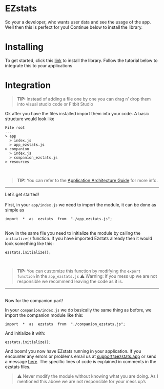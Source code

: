 <h1 id="ezstats">EZstats</h1>
                        <p>So your a developer, who wants user data and see the usage of the app. Well then this is perfect for you! Continue below to install the library.</p>
                        <h1 id="installing">Installing</h1>
                        <p>
                            To get started, click this <a href="~/home/library">link</a> to install the library.
                            Follow the tutorial below to integrate this to your applications
                        </p>
                        <h1 id="integration">Integration</h1>
                        <blockquote>
                            <p><b>TIP:</b>   Instead of adding a file one by one you can drag n’ drop them into visual studio code or Fitbit Studio</p>
                        </blockquote>
                        <p>Ok after you have the files installed import them into your code. A basic structure would look like</p>
<pre><code>File root
---
&gt; app
  &gt; index.js
  &gt; app_ezstats.js
&gt; companion
  &gt; index.js
  &gt; companion_ezstats.js
&gt; resources
</code></pre>
                        <br>
                        <blockquote>
                            <p><b>TIP:</b>  ​​​​‎‎‎You can refer to the <a href="https://dev.fitbit.com/build/guides/application/#folder-structure" target="_blank" title="Application Architecture Guide">Application Architecture Guide</a> for more info.</p>
                        </blockquote>
                        <hr>
                        <p>
                            Let’s get started!<br>
                            <br>
                            First, in your <code>app/index.js</code> we need to import the module, it can be done as simple as
                        </p>
<pre class=" language-javascript"><code class="prism  language-javascript"><span class="token keyword">import</span>  <span class="token operator">*</span>  <span class="token keyword">as</span>  ezstats  <span class="token keyword">from</span>  <span class="token string">"./app_ezstats.js"</span><span class="token punctuation">;</span>
</code></pre>
                        <p>
                            <br>
                            Now in the same file you need to initialize the module by calling the <code>initialize()</code> function. If you have imported Ezstats already then it would look something like this:
                        </p>
<pre class=" language-javascript"><code class="prism  language-javascript">ezstats<span class="token punctuation">.</span><span class="token function">initialize</span><span class="token punctuation">(</span><span class="token punctuation">)</span><span class="token punctuation">;</span>
</code></pre>
                        <br>
                        <blockquote>
                            <p><b>TIP:</b>  You can customize this function by modifying the <code>export function</code> in the <code>app_ezstats.js</code> ⚠️ Warning: If you mess up we are not responsible we recommend leaving the code as it is.</p>
                        </blockquote>
                        <hr>
                        <p>
                            <br>
                            Now for the companion part!
                        </p>
                        <p>In your <code>companion/index.js</code> we do basically the same thing as before, we import the companion module like this:</p>
<pre class=" language-javascript"><code class="prism  language-javascript"><span class="token keyword">import</span>  <span class="token operator">*</span>  <span class="token keyword">as</span>  ezstats  <span class="token keyword">from</span>  <span class="token string">"./companion_ezstats.js"</span><span class="token punctuation">;</span>
</code></pre>
                        <p>And initialize it with:</p>
<pre class=" language-javascript"><code class="prism  language-javascript">ezstats<span class="token punctuation">.</span><span class="token function">initialize</span><span class="token punctuation">(</span><span class="token punctuation">)</span><span class="token punctuation">;</span>
</code></pre>
                        <p>And boom! you now have EZstats running in your application. If you encounter any errors or problems email us at <abbr title="Email us at support@ezstats.app"><a style="cursor: help;" href="mailto:support@ezstats.app">support@ezstats.app</a></abbr> or send a message <a href="/home/support" title="Email us here!">here</a>. The specific lines of code is explained in comments in the ezstats files.</p>
                        <blockquote>
                            <p>⚠  Never modify the module without knowing what you are doing. As I mentioned this above we are not responsible for your mess up’s</p>
                        </blockquote>

